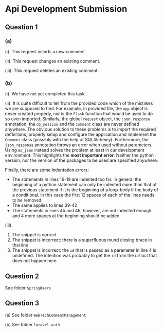 
# Api Development Submission

## Question 1

### (a)

  (i). This request inserts a new comment.
  
  (ii). This request changes an existing comment.
  
  (iii). This request deletes an existing comment.
  

### (b)

  (i). We have not yet completed this task.

  (ii). It is quite difficult to tell from the provided code which of the mistakes we are supposed to find. For example, in provided file, the `app` object is never created properly, nor is the `Flask` function that would be used to do so even imported. Similarly, the global `request` object, the `json_response` annotation, the `db_session` and the `Comment` class are never defined anywhere. The obvious solution to these problems is to import the required definitions, properly setup and configure the application and implement the `Comment` class (possibly with the help of SQLAlchemy). Furthermore, the `json_response` annotation throws an error when used without parameters. Using `as_json` instead solves the problem at least in our development environment. This highlights the **most important error**: Neither the python version, nor the version of the packages to be used are specified anywhere.

  Finally, there are some indentation errors: 

  * The statements in lines 16-19 are indented too far. In general the beginning of a python statement can only be indented more than that of the previous statement if it is the beginning of a loop-body if the body of a conditional. In this case the first 12 spaces of each of the lines needs to be removed.
  * The same applies to lines 39-42
  * The statements in lines 45 and 46, however, are not indented enough and 4 more spaces at the beginning should be added 

  (iii).

  1. The snippet is correct
  2. The snippet is incorrect: there is a superfluous round closing brace in that line.
  3. The snippet is incorrect: the `id` that is passed as a parameter in line 4 is undefined. The intention was probably to get the `id` from the url but that does not happen here.
  
  

## Question 2

  See folder `SpringUsers`

## Question 3 

(a) See folder `WebTechCommentManagement`

(b) See folder `laravel-auth`
